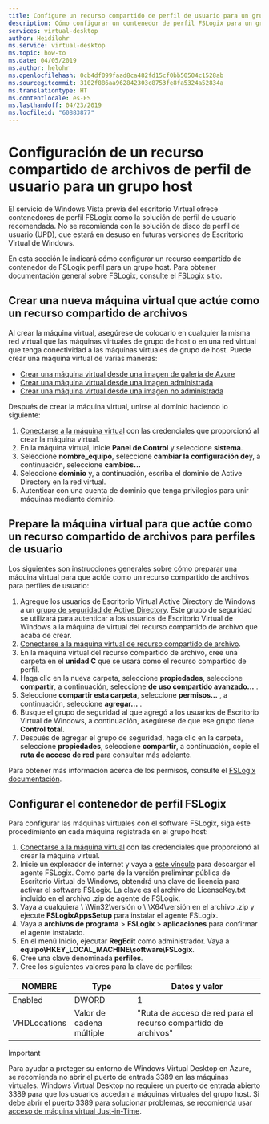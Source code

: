 ```yaml
---
title: Configure un recurso compartido de perfil de usuario para un grupo de host de vista previa de Escritorio Virtual de Windows - Azure
description: Cómo configurar un contenedor de perfil FSLogix para un grupo de host de vista previa de Escritorio Virtual de Windows.
services: virtual-desktop
author: Heidilohr
ms.service: virtual-desktop
ms.topic: how-to
ms.date: 04/05/2019
ms.author: helohr
ms.openlocfilehash: 0cb4df099faad8ca482fd15cf0bb50504c1528ab
ms.sourcegitcommit: 3102f886aa962842303c8753fe8fa5324a52834a
ms.translationtype: HT
ms.contentlocale: es-ES
ms.lasthandoff: 04/23/2019
ms.locfileid: "60883877"
---
```

# <a name="set-up-a-user-profile-share-for-a-host-pool"></a>Configuración de un recurso compartido de archivos de perfil de usuario para un grupo host

El servicio de Windows Vista previa del escritorio Virtual ofrece contenedores de perfil FSLogix como la solución de perfil de usuario recomendada. No se recomienda con la solución de disco de perfil de usuario (UPD), que estará en desuso en futuras versiones de Escritorio Virtual de Windows.

En esta sección le indicará cómo configurar un recurso compartido de contenedor de FSLogix perfil para un grupo host. Para obtener documentación general sobre FSLogix, consulte el [FSLogix sitio](https://docs.fslogix.com/).

## <a name="create-a-new-virtual-machine-that-will-act-as-a-file-share"></a>Crear una nueva máquina virtual que actúe como un recurso compartido de archivos

Al crear la máquina virtual, asegúrese de colocarlo en cualquier la misma red virtual que las máquinas virtuales de grupo de host o en una red virtual que tenga conectividad a las máquinas virtuales de grupo de host. Puede crear una máquina virtual de varias maneras:

- [Crear una máquina virtual desde una imagen de galería de Azure](https://docs.microsoft.com/azure/virtual-machines/windows/quick-create-portal#create-virtual-machine)
- [Crear una máquina virtual desde una imagen administrada](https://docs.microsoft.com/azure/virtual-machines/windows/create-vm-generalized-managed)
- [Crear una máquina virtual desde una imagen no administrada](https://github.com/Azure/azure-quickstart-templates/tree/master/101-vm-from-user-image)

Después de crear la máquina virtual, unirse al dominio haciendo lo siguiente:

1. [Conectarse a la máquina virtual](https://docs.microsoft.com/azure/virtual-machines/windows/quick-create-portal#connect-to-virtual-machine) con las credenciales que proporcionó al crear la máquina virtual.
2. En la máquina virtual, inicie **Panel de Control** y seleccione **sistema**.
3. Seleccione **nombre_equipo**, seleccione **cambiar la configuración de**y, a continuación, seleccione **cambios...**
4. Seleccione **dominio** y, a continuación, escriba el dominio de Active Directory en la red virtual.
5. Autenticar con una cuenta de dominio que tenga privilegios para unir máquinas mediante dominio.

## <a name="prepare-the-virtual-machine-to-act-as-a-file-share-for-user-profiles"></a>Prepare la máquina virtual para que actúe como un recurso compartido de archivos para perfiles de usuario

Los siguientes son instrucciones generales sobre cómo preparar una máquina virtual para que actúe como un recurso compartido de archivos para perfiles de usuario:

1. Agregue los usuarios de Escritorio Virtual Active Directory de Windows a un [grupo de seguridad de Active Directory](https://docs.microsoft.com/windows/security/identity-protection/access-control/active-directory-security-groups). Este grupo de seguridad se utilizará para autenticar a los usuarios de Escritorio Virtual de Windows a la máquina de virtual del recurso compartido de archivo que acaba de crear.
2. [Conectarse a la máquina virtual de recurso compartido de archivo](https://docs.microsoft.com/azure/virtual-machines/windows/quick-create-portal#connect-to-virtual-machine).
3. En la máquina virtual del recurso compartido de archivo, cree una carpeta en el **unidad C** que se usará como el recurso compartido de perfil.
4. Haga clic en la nueva carpeta, seleccione **propiedades**, seleccione **compartir**, a continuación, seleccione **de uso compartido avanzado...** .
5. Seleccione **compartir esta carpeta**, seleccione **permisos...** , a continuación, seleccione **agregar...** .
6. Busque el grupo de seguridad al que agregó a los usuarios de Escritorio Virtual de Windows, a continuación, asegúrese de que ese grupo tiene **Control total**.
7. Después de agregar el grupo de seguridad, haga clic en la carpeta, seleccione **propiedades**, seleccione **compartir**, a continuación, copie el **ruta de acceso de red** para consultar más adelante.

Para obtener más información acerca de los permisos, consulte el [FSLogix documentación](https://docs.fslogix.com/display/20170529/Requirements%2B-%2BProfile%2BContainers).

## <a name="configure-the-fslogix-profile-container"></a>Configurar el contenedor de perfil FSLogix

Para configurar las máquinas virtuales con el software FSLogix, siga este procedimiento en cada máquina registrada en el grupo host:

1. [Conectarse a la máquina virtual](https://docs.microsoft.com/azure/virtual-machines/windows/quick-create-portal#connect-to-virtual-machine) con las credenciales que proporcionó al crear la máquina virtual.
2. Inicie un explorador de internet y vaya a [este vínculo](https://go.microsoft.com/fwlink/?linkid=2084562) para descargar el agente FSLogix. Como parte de la versión preliminar pública de Escritorio Virtual de Windows, obtendrá una clave de licencia para activar el software FSLogix. La clave es el archivo de LicenseKey.txt incluido en el archivo .zip de agente de FSLogix.
3. Vaya a cualquiera \\ \\Win32\\versión o \\ \\X64\\versión en el archivo .zip y ejecute **FSLogixAppsSetup** para instalar el agente FSLogix.
4. Vaya a **archivos de programa** > **FSLogix** > **aplicaciones** para confirmar el agente instalado.
5. En el menú Inicio, ejecutar **RegEdit** como administrador. Vaya a **equipo\\HKEY_LOCAL_MACHINE\\software\\FSLogix**.
6. Cree una clave denominada **perfiles**.
7. Cree los siguientes valores para la clave de perfiles:

| NOMBRE                | Type               | Datos y valor                        |
|---------------------|--------------------|-----------------------------------|
| Enabled             | DWORD              | 1                                 |
| VHDLocations        | Valor de cadena múltiple | "Ruta de acceso de red para el recurso compartido de archivos"     |

>[!IMPORTANT]
>Para ayudar a proteger su entorno de Windows Virtual Desktop en Azure, se recomienda no abrir el puerto de entrada 3389 en las máquinas virtuales. Windows Virtual Desktop no requiere un puerto de entrada abierto 3389 para que los usuarios accedan a máquinas virtuales del grupo host. Si debe abrir el puerto 3389 para solucionar problemas, se recomienda usar [acceso de máquina virtual Just-in-Time](https://docs.microsoft.com/en-us/azure/security-center/security-center-just-in-time).